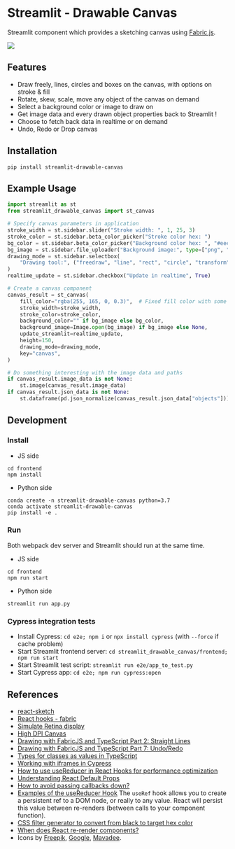 # Streamlit - Drawable Canvas

Streamlit component which provides a sketching canvas using [Fabric.js](http://fabricjs.com/).

![](./img/demo.gif)

## Features

- Draw freely, lines, circles and boxes on the canvas, with options on stroke & fill
- Rotate, skew, scale, move any object of the canvas on demand
- Select a background color or image to draw on
- Get image data and every drawn object properties back to Streamlit !
- Choose to fetch back data in realtime or on demand
- Undo, Redo or Drop canvas

## Installation

```shell script
pip install streamlit-drawable-canvas
```

## Example Usage

```python
import streamlit as st
from streamlit_drawable_canvas import st_canvas

# Specify canvas parameters in application
stroke_width = st.sidebar.slider("Stroke width: ", 1, 25, 3)
stroke_color = st.sidebar.beta_color_picker("Stroke color hex: ")
bg_color = st.sidebar.beta_color_picker("Background color hex: ", "#eee")
bg_image = st.sidebar.file_uploader("Background image:", type=["png", "jpg"])
drawing_mode = st.sidebar.selectbox(
    "Drawing tool:", ("freedraw", "line", "rect", "circle", "transform")
)
realtime_update = st.sidebar.checkbox("Update in realtime", True)

# Create a canvas component
canvas_result = st_canvas(
    fill_color="rgba(255, 165, 0, 0.3)",  # Fixed fill color with some opacity
    stroke_width=stroke_width,
    stroke_color=stroke_color,
    background_color="" if bg_image else bg_color,
    background_image=Image.open(bg_image) if bg_image else None,
    update_streamlit=realtime_update,
    height=150,
    drawing_mode=drawing_mode,
    key="canvas",
)

# Do something interesting with the image data and paths
if canvas_result.image_data is not None:
    st.image(canvas_result.image_data)
if canvas_result.json_data is not None:
    st.dataframe(pd.json_normalize(canvas_result.json_data["objects"]))
```

## Development

### Install

- JS side

```shell script
cd frontend
npm install
```

- Python side

```shell script
conda create -n streamlit-drawable-canvas python=3.7
conda activate streamlit-drawable-canvas
pip install -e .
```

### Run

Both webpack dev server and Streamlit should run at the same time.

- JS side

```shell script
cd frontend
npm run start
```

- Python side

```shell script
streamlit run app.py
```

### Cypress integration tests

- Install Cypress: `cd e2e; npm i` or `npx install cypress` (with `--force` if cache problem)
- Start Streamlit frontend server: `cd streamlit_drawable_canvas/frontend; npm run start`
- Start Streamlit test script: `streamlit run e2e/app_to_test.py`
- Start Cypress app: `cd e2e; npm run cypress:open`

## References

- [react-sketch](https://github.com/tbolis/react-sketch)
- [React hooks - fabric](https://github.com/fabricjs/fabric.js/issues/5951#issuecomment-563427231)
- [Simulate Retina display](https://stackoverflow.com/questions/12243549/how-to-test-a-webpage-meant-for-retina-display)
- [High DPI Canvas](https://www.html5rocks.com/en/tutorials/canvas/hidpi/)
- [Drawing with FabricJS and TypeScript Part 2: Straight Lines](https://exceptionnotfound.net/drawing-with-fabricjs-and-typescript-part-2-straight-lines/)
- [Drawing with FabricJS and TypeScript Part 7: Undo/Redo](https://exceptionnotfound.net/drawing-with-fabricjs-and-typescript-part-7-undo-redo/)
- [Types for classes as values in TypeScript](https://2ality.com/2020/04/classes-as-values-typescript.html)
- [Working with iframes in Cypress](https://www.cypress.io/blog/2020/02/12/working-with-iframes-in-cypress/)
- [How to use useReducer in React Hooks for performance optimization](https://medium.com/crowdbotics/how-to-use-usereducer-in-react-hooks-for-performance-optimization-ecafca9e7bf5)
- [Understanding React Default Props](https://blog.bitsrc.io/understanding-react-default-props-5c50401ed37d)
- [How to avoid passing callbacks down?](https://reactjs.org/docs/hooks-faq.html#how-to-avoid-passing-callbacks-down)
- [Examples of the useReducer Hook](https://daveceddia.com/usereducer-hook-examples/) The `useRef` hook allows you to create a persistent ref to a DOM node, or really to any value. React will persist this value between re-renders (between calls to your component function).
- [CSS filter generator to convert from black to target hex color](https://codepen.io/sosuke/pen/Pjoqqp)
- [When does React re-render components?](https://felixgerschau.com/react-rerender-components/#when-does-react-re-render)
- Icons by [Freepik](https://www.flaticon.com/authors/freepik), [Google](https://www.flaticon.com/authors/google), [Mavadee](https://www.flaticon.com/authors/mavadee).
